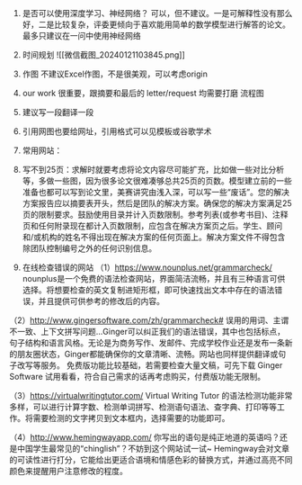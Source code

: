 1. 是否可以使用深度学习、神经网络？
	可以，但不建议。一是可解释性没有那么好，二是比较复杂，评委更倾向于喜欢能用简单的数学模型进行解答的论文。最多只建议在一问中使用神经网络
2. 时间规划
	![[微信截图_20240121103845.png]]
3. 作图
	不建议Excel作图，不是很美观，可以考虑origin
4. our work 很重要，跟摘要和最后的 letter/request 均需要打磨
	流程图
5. 建议写一段翻译一段
6. 引用网图也要给网址，引用格式可以见模板或谷歌学术
7. 常用网站：
8. 写不到25页：求解时就要考虑将论文内容尽可能扩充，比如做一些对比分析等，多做一些图，因为很多论文很难凑够总共25页的页数。模型建立前的一些准备也都可以写到论文里，美赛讲究由浅入深，可以写一些“废话”。您的解决方案报告应以摘要表开头，然后是团队的解决方案。确保您的解决方案满足25页的限制要求。鼓励使用目录并计入页数限制。参考列表(或参考书目)、注释页和任何附录现在都计入页数限制，应包含在解决方案页之后。学生、顾问和/或机构的姓名不得出现在解决方案的任何页面上。解决方案文件不得包含除团队控制编号之外的任何识别信息。

9. 在线检查错误的网站
（1）https://www.nounplus.net/grammarcheck/
nounplus是一个免费的语法检查网站，界面简洁流畅，并且有三种语言可供选择。将想要检查的英文复制进矩形框，即可快速找出文本中存在的语法错误，并且提供可供参考的修改后的内容。 

（2）http://www.gingersoftware.com/zh/grammarcheck#
误用的用词、主谓不一致、上下文拼写问题...Ginger可以纠正我们的语法错误，其中也包括标点，句子结构和语言风格。无论是为商务写作、发邮件、完成学校作业还是发布一条新的朋友圈状态，Ginger都能确保你的文章清晰、流畅。网站也同样提供翻译或句子改写等服务。 免费版功能比较基础，若需要检查大量文稿，可先下载 Ginger Software 试用看看，符合自己需求的话再考虑购买，付费版功能无限制。

（3）https://virtualwritingtutor.com/
Virtual Writing Tutor 的语法检测功能非常多样，可以进行计算字数、检测单词拼写、检测语句语法、查字典、打印等等工作。将需要检测的文字拷贝到文本框内，选择需要的功能即可。 

（4）http://www.hemingwayapp.com/
你写出的语句是纯正地道的英语吗？还是中国学生最常见的“chinglish”？不妨到这个网站试一试~
Hemingway会对文章的可读性进行打分，它能给出更适合语境和情感色彩的替换方式，并通过高亮不同颜色来提醒用户注意修改的程度。

